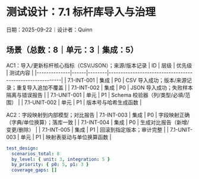 # 测试设计：7.1 标杆库导入与治理

日期：2025-09-22｜设计者：Quinn

## 场景（总数：8｜单元：3｜集成：5）

AC1：导入/更新标杆核心指标（CSV/JSON）；来源/版本记录
| ID           | 层级 | 优先级 | 测试内容                                                 |
|--------------|------|--------|----------------------------------------------------------|
| 7.1-INT-001  | 集成 | P0     | CSV 导入成功；版本/来源记录；重复导入追加不覆盖         |
| 7.1-INT-002  | 集成 | P0     | JSON 导入成功；失败样本隔离与错误报告                   |
| 7.1-UNIT-001 | 单元 | P1     | Schema 校验器（列/类型/必填/范围）                      |
| 7.1-UNIT-002 | 单元 | P1     | 版本号与哈希生成函数                                    |

AC2：字段映射到内部模型；对比报告
| 7.1-INT-003  | 集成 | P0     | 字段映射正确（字典/单位换算）；落库一致                 |
| 7.1-INT-004  | 集成 | P0     | 生成对比报告（新增/变更/删除）                           |
| 7.1-INT-005  | 集成 | P1     | 回滚到指定版本；审计完整                                 |
| 7.1-UNIT-003 | 单元 | P1     | 映射表驱动与单位换算函数                                 |

```yaml
test_design:
  scenarios_total: 8
  by_level: { unit: 3, integration: 5 }
  by_priority: { p0: 5, p1: 3 }
  coverage_gaps: []
```


